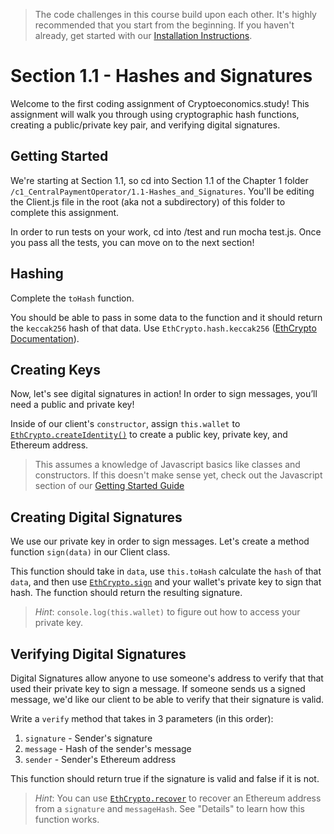 > The code challenges in this course build upon each other. It's highly recommended that you start from the beginning. If you haven't already, get started with our [Installation Instructions](https://www.burrrata.ch/ces-website/docs/en/sync/dev-env-setup).  

# Section 1.1 - Hashes and Signatures

Welcome to the first coding assignment of Cryptoeconomics.study! This assignment will walk you through using cryptographic hash functions, creating a public/private key pair, and verifying digital signatures. 

## Getting Started

We're starting at Section 1.1, so cd into Section 1.1 of the Chapter 1 folder `/c1_CentralPaymentOperator/1.1-Hashes_and_Signatures`. You'll be editing the Client.js file in the root (aka not a subdirectory) of this folder to complete this assignment.

In order to run tests on your work, cd into /test and run mocha test.js. Once you pass all the tests, you can move on to the next section!

## Hashing

Complete the `toHash` function.

You should be able to pass in some data to the function and it should return the `keccak256` hash of that data. Use `EthCrypto.hash.keccak256` ([EthCrypto Documentation](https://github.com/pubkey/eth-crypto#sign)). 

## Creating Keys

Now, let's see digital signatures in action! In order to sign messages, you’ll need a public and private key! 

Inside of our client's `constructor`, assign `this.wallet` to  [`EthCrypto.createIdentity()`](https://github.com/pubkey/eth-crypto#createidentity) to create a public key, private key, and Ethereum address. 

> This assumes a knowledge of Javascript basics like classes and constructors. If this doesn't make sense yet, check out the Javascript section of our [Getting Started Guide](https://www.burrrata.ch/ces-website/docs/en/sync/dev-env-setup)

## Creating Digital Signatures

We use our private key in order to sign messages. Let's create a method function `sign(data)` in our Client class.

This function should take in `data`, use `this.toHash` calculate the `hash` of that `data`, and then use [`EthCrypto.sign`](https://github.com/pubkey/eth-crypto#sign) and your wallet's private key to sign that hash. The function should return the resulting signature.

> *Hint*: `console.log(this.wallet)` to figure out how to access your private key. 

## Verifying Digital Signatures

Digital Signatures allow anyone to use someone's address to verify that that used their private key to sign a message. If someone sends us a signed message, we'd like our client to be able to verify that their signature is valid.

Write a `verify` method that takes in 3 parameters (in this order):

1. `signature` - Sender's signature
2. `message` - Hash of the sender's message
3. `sender` - Sender's Ethereum address 

This function should return true if the signature is valid and false if it is not. 

> *Hint*: You can use [`EthCrypto.recover`](https://github.com/pubkey/eth-crypto#recover) to recover an Ethereum address from a `signature` and `messageHash`. See "Details" to learn how this function works.

